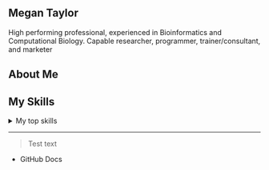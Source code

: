 <picture>
 <source media="(prefers-color-scheme: dark)" srcset="https://media.licdn.com/dms/image/v2/D4E16AQHTB8oFn8zVfg/profile-displaybackgroundimage-shrink_350_1400/B4EZUb887RHcAY-/0/1739930718479?e=1747872000&v=beta&t=uVQ4sIwRs-prLF5DY9itoml5rWpejYOUl7ltAYomCJI">
 <source media="(prefers-color-scheme: light)" srcset="[YOUR-LIGHTMODE-IMAGE](https://media.licdn.com/dms/image/v2/D4E16AQHTB8oFn8zVfg/profile-displaybackgroundimage-shrink_350_1400/B4EZUb887RHcAY-/0/1739930718479?e=1747872000&v=beta&t=uVQ4sIwRs-prLF5DY9itoml5rWpejYOUl7ltAYomCJI)">
</picture>

## Megan Taylor

High performing professional, experienced in Bioinformatics and Computational Biology. Capable researcher, programmer, trainer/consultant, and marketer 

## About Me

<!-- Need to add some more stuff to this -->

## My Skills

<details>
<summary>My top skills</summary>

| Rank | SKILLS |
|-----:|---------------|
|1| Python |
|2| Perl |
|3| SQL/MySQL |

</details>

---
> Test text

- GitHub Docs
